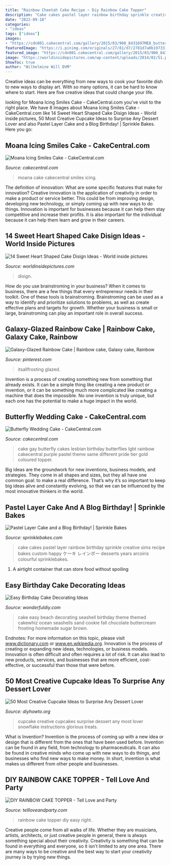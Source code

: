 ```yaml
---
title: "Rainbow Cheetah Cake Recipe ~ Diy Rainbow Cake Topper"
description: "Cake cakes pastel layer rainbow birthday sprinkle creative sims recipe bakes custom happy ケーキ レインボー desserts years arcoiris colourful sprinklebakes"
date: "2022-09-18"
categories:
- "ideas"
tags: ["ideas"]
images:
- "https://cdn001.cakecentral.com/gallery/2015/03/900_8431697ME8_butterfly-wedding-cake.jpg"
featuredImage: "https://i.pinimg.com/originals/27/81/d7/2781d7a0b197331798b46133d2850e0a.jpg"
featured_image: "https://cdn001.cakecentral.com/gallery/2015/03/900_8431697ME8_butterfly-wedding-cake.jpg"
image: "https://worldinsidepictures.com/wp-content/uploads/2014/02/51.png"
ShowToc: true
author: "Wilhelmine Will DVM"
---
```



Creative ideas can be everything from new ways to cook your favorite dish to new ways to display art. With so many options, it can be hard to know where to start. Here are five creative ideas that could change your life.

	

		
looking for Moana Icing Smiles Cake - CakeCentral.com you've visit to the right place. We have 8 Images about Moana Icing Smiles Cake - CakeCentral.com like 14 Sweet Heart Shaped Cake Disign Ideas - World inside pictures, 50 Most Creative Cupcake Ideas to Surprise Any Dessert Lover and also Pastel Layer Cake and a Blog Birthday! | Sprinkle Bakes. Here you go:
		
    
## Moana Icing Smiles Cake - CakeCentral.com

<img loading=lazy src="https://cdn001.cakecentral.com/gallery/2017/07/900_moana-icing-smiles-cake-695723jeFpp.jpg" onerror="this.onerror=null;this.src='https://tse2.mm.bing.net/th?id=OIP.I2djDlAmX7Cz6dFPz9xF0gHaJ4&amp;pid=15.1';" alt="Moana Icing Smiles Cake - CakeCentral.com">

_Source: cakecentral.com_

>moana cake cakecentral smiles icing. 

	

The definition of innovation: What are some specific features that make for innovation?
Creative innovation is the application of creativity in order to make a product or service better. This could be from improving design, developing new technology, or simply coming up with new ways to do things. Innovation is important for businesses because it can help them stay competitive and increase their profits. It is also important for the individual because it can help them learn and grow in their careers.

    
## 14 Sweet Heart Shaped Cake Disign Ideas - World Inside Pictures

<img loading=lazy src="https://worldinsidepictures.com/wp-content/uploads/2014/02/51.png" onerror="this.onerror=null;this.src='https://tse4.mm.bing.net/th?id=OIP.ZlalhC4z3jMBUULnsQmzcAHaFK&amp;pid=15.1';" alt="14 Sweet Heart Shaped Cake Disign Ideas - World inside pictures">

_Source: worldinsidepictures.com_

>disign. 

	

How do you use brainstroming in your business?
When it comes to business, there are a few things that every entrepreneur needs in their toolkit. One of these tools is brainstroming. Brainstroming can be used as a way to identify and prioritize solutions to problems, as well as create effective plans and targets for growth. Whether your business is small or large, brainstroming can play an important role in overall success.

    
## Galaxy-Glazed Rainbow Cake | Rainbow Cake, Galaxy Cake, Rainbow

<img loading=lazy src="https://i.pinimg.com/originals/27/81/d7/2781d7a0b197331798b46133d2850e0a.jpg" onerror="this.onerror=null;this.src='https://tse2.mm.bing.net/th?id=OIP.ASORhlwADjJiNPvddqz2sgHaJ3&amp;pid=15.1';" alt="Galaxy-Glazed Rainbow Cake | Rainbow cake, Galaxy cake, Rainbow">

_Source: pinterest.com_

>itsallfrosting glazed. 

	

Invention is a process of creating something new from something that already exists. It can be a simple thing like creating a new product or invention, or it can be something much more complicated like creating a machine that does the impossible. No one invention is truly unique, but each one has the potential to make a huge impact in the world.

    
## Butterfly Wedding Cake - CakeCentral.com

<img loading=lazy src="https://cdn001.cakecentral.com/gallery/2015/03/900_8431697ME8_butterfly-wedding-cake.jpg" onerror="this.onerror=null;this.src='https://tse2.mm.bing.net/th?id=OIP.SLJwxigrcvtndXktSLaHegHaJ4&amp;pid=15.1';" alt="Butterfly Wedding Cake - CakeCentral.com">

_Source: cakecentral.com_

>cake gay butterfly cakes lesbian birthday butterflies lgbt rainbow cakecentral purple pastel theme same different pride tier gold coloured topper. 

	

Big ideas are the groundwork for new inventions, business models, and strategies. They come in all shapes and sizes, but they all have one common goal: to make a real difference. That’s why it’s so important to keep big ideas alive and constantly evolving, so that we can be influenced by the most innovative thinkers in the world.

    
## Pastel Layer Cake And A Blog Birthday! | Sprinkle Bakes

<img loading=lazy src="http://1.bp.blogspot.com/-a5-YPGStALg/U_-OG2swOJI/AAAAAAAAQ8o/_WCCQ80iTO4/s1600/Pastel+Layer+Cake.jpg" onerror="this.onerror=null;this.src='https://tse1.mm.bing.net/th?id=OIP.MvH9dVHhD_KeHT7ewNTtegHaLH&amp;pid=15.1';" alt="Pastel Layer Cake and a Blog Birthday! | Sprinkle Bakes">

_Source: sprinklebakes.com_

>cake cakes pastel layer rainbow birthday sprinkle creative sims recipe bakes custom happy ケーキ レインボー desserts years arcoiris colourful sprinklebakes. 

	

1. A airtight container that can store food without spoiling 

    
## Easy Birthday Cake Decorating Ideas

<img loading=lazy src="http://cdn.wonderfuldiy.com/wp-content/uploads/2016/01/Seashell-Cake.jpg" onerror="this.onerror=null;this.src='https://tse2.mm.bing.net/th?id=OIP.X6qESmVosCRu2QOO0OBc5QHaLl&amp;pid=15.1';" alt="Easy Birthday Cake Decorating Ideas">

_Source: wonderfuldiy.com_

>cake easy beach decorating seashell birthday theme themed cakewhiz ocean seashells sand cookie fall chocolate buttercream frosting homemade sugar brown. 

	

Endnotes: For more information on this topic, please visit www.dictionary.com or www.en.wikipedia.org.
Innovation is the process of creating or expanding new ideas, technologies, or business models. Innovation is often difficult and often requires a lot of risk. It can also lead to new products, services, and businesses that are more efficient, cost-effective, or successful than those that were before.

    
## 50 Most Creative Cupcake Ideas To Surprise Any Dessert Lover

<img loading=lazy src="http://www.diyhowto.org/wp-content/uploads/2015/12/DIYHowto-50-Most-Creative-Cupcake-Ideas-to-Surprise-Any-Dessert-Lover08-600x824.jpg" onerror="this.onerror=null;this.src='https://tse3.mm.bing.net/th?id=OIP.gLvqwFr3o88BR98lDHOL9AHaKK&amp;pid=15.1';" alt="50 Most Creative Cupcake Ideas to Surprise Any Dessert Lover">

_Source: diyhowto.org_

>cupcake creative cupcakes surprise dessert any most lover snowflake instructions glorious treats. 

	

What is Invention?
Invention is the process of coming up with a new idea or design that is different from the ones that have been used before. Invention can be found in any field, from technology to pharmaceuticals. It can also be found in creative minds who come up with new ways to do things, and businesses who find new ways to make money. In short, invention is what makes us different from other people and businesses.

    
## DIY RAINBOW CAKE TOPPER - Tell Love And Party

<img loading=lazy src="https://tellloveandparty.com/wp-content/uploads/2018/01/diy-rainbow-cake-topper-.jpg" onerror="this.onerror=null;this.src='https://tse3.mm.bing.net/th?id=OIP.TTW5q_-1GdSMO1K1Ybd3hAHaLH&amp;pid=15.1';" alt="DIY RAINBOW CAKE TOPPER - Tell Love and Party">

_Source: tellloveandparty.com_

>rainbow cake topper diy easy right. 

	

Creative people come from all walks of life. Whether they are musicians, artists, architects, or just creative people in general, there is always something special about their creativity. Creativity is something that can be found in everything and everyone, so it isn't limited to any one area. There are many ways to be creative and the best way to start your creativity journey is by trying new things.

